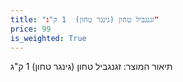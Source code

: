 ```yaml
---
title: "זגנגביל טחון (גינגר טחון)  1 ק"ג"
price: 99
is_weighted: True
---
```


תיאור המוצר: זגנגביל טחון (גינגר טחון)  1 ק"ג
